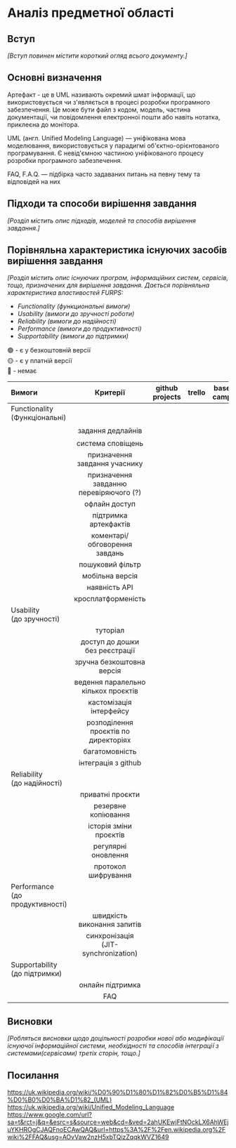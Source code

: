 # Аналіз предметної області

## Вступ

*[Вступ повинен містити короткий огляд всього документу.]*


## Основні визначення

Артефакт - це в UML називають окремий шмат інформації, що використовується чи з'являється в процесі розробки програмного забезпечення. Це може бути файл з кодом, модель, частина документації, чи повідомлення електронної пошти або навіть нотатка, приклеєна до монітора.

UML (англ. Unified Modeling Language) — уніфікована мова моделювання, використовується у парадигмі об'єктно-орієнтованого програмування. Є невід'ємною частиною уніфікованого процесу розробки програмного забезпечення.

FAQ, F.A.Q. — підбірка часто задаваних питань на певну тему та відповідей на них
## Підходи та способи вирішення завдання

*[Розділ містить опис підходів, моделей та способів вирішення завдання.]*

## Порівняльна характеристика існуючих засобів вирішення завдання

*[Розділ містить опис існуючих програм, інформаційних систем, сервісів, тощо, призначених для вирішення 
завдання. Дається порівняльна характеристика властивостей FURPS:*
- *Functionality (функциональні вимоги)*
- *Usability (вимоги до зручності роботи)*
- *Reliability (вимоги до надійності)*
- *Performance (вимоги до продуктивності)*
- *Supportability (вимоги до підтримки)*

🟢 - є у безкоштовній версії <br/>
🟡 - є у платній версії <br/>
🔴 - немає <br/>

| Вимоги | Критерії | github projects | trello | base camp | nifty | backlog | asana |
|:------| :------: | :-------------: | :----: | :------: | :---: | :-----: | :---: |
| Functionality <br/> (Функціональні) |
|  | задання дедлайнів |||||🟢||
|  | система сповіщень |
|  | призначення завдання учаснику |
|  | призначення завданню перевіряючого (?) |
|  | офлайн доступ |
|  | підтримка артекфактів |
|  | коментарі/обговорення завдань |
|  | пошуковий фільтр |
|  | мобільна версія |
|  | наявність API |
|  | кросплатформеність |
| Usability <br/> (до зручності) |
|  | туторіал |
|  | доступ до дошки без реєстрації |
|  | зручна безкоштовна версія |
|  | ведення паралельно кількох проєктів |
|  | кастомізація інтерфейсу |
|  | розподілення проєктів по директоріях |
|  | багатомовність |
|  | інтеграція з github |
| Reliability <br/> (до надійності) |
|  | приватні проєкти |
|  | резервне копіювання |
|  | історія зміни проєктів |
|  | регулярні оновлення |
|  | протокол шифрування |
| Performance  <br/> (до продуктивності) |
|  | швидкість виконання запитів |
|  | синхронізація <BR/> (JIT-synchronization) |
| Supportability  <br/> (до підтримки) |
|  | онлайн підтримка |
|  | FAQ |

## Висновки

*[Робляться висновки щодо доцільності розробки нової або модифікації існуючої інформаційної системи, необхідності та способів інтеграції з системами(сервісами) третіх сторін, тощо.]*

## Посилання
https://uk.wikipedia.org/wiki/%D0%90%D1%80%D1%82%D0%B5%D1%84%D0%B0%D0%BA%D1%82_(UML)
https://uk.wikipedia.org/wiki/Unified_Modeling_Language
https://www.google.com/url?sa=t&rct=j&q=&esrc=s&source=web&cd=&ved=2ahUKEwjFtNOckLX6AhWEjuYKHROgCJAQFnoECAwQAQ&url=https%3A%2F%2Fen.wikipedia.org%2Fwiki%2FFAQ&usg=AOvVaw2nzH5xbTQizZqqkWVZ1649
